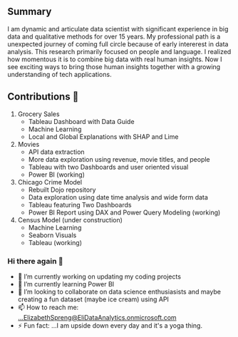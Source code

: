 
## Summary

I am dynamic and articulate data scientist with significant experience in big data and qualitative methods for over 15 years.  My professional path is a unexpected journey of coming full circle because of early intererest in data analysis. This research primarily focused on people and language.  I realized how momentous it is to combine big data with real human insights. Now I  see exciting ways to bring those  human insights together with a growing understanding of tech applications. 

## Contributions 🙌
 1. Grocery Sales 
      - Tableau Dashboard with Data Guide
      - Machine Learning
      - Local and  Global Explanations with SHAP and Lime
 3. Movies 
    -  API data extraction
    -  More data exploration using revenue, movie titles, and people
    -  Tableau with two Dashboards and user oriented visual
    -   Power BI (working)
4. Chicago Crime Model
     - Rebuilt Dojo repository
      -  Data exploration using date time analysis and wide form data 
      -  Tableau featuring Two Dashboards
      -  Power BI Report using DAX and Power Query Modeling (working)
5. Census Model (under construction)
      - Machine Learning
      - Seaborn Visuals
      - Tableau (working)





### Hi there again 👋

- 🔭 I’m currently working on updating my coding projects
- 🌱 I’m currently learning Power BI
- 👯 I’m looking to collaborate on data science enthusiasists and maybe creating a fun dataset (maybe ice cream) using API
- 📫 How to reach me: ...ElizabethSpreng@EliDataAnalytics.onmicrosoft.com
- ⚡ Fun fact: ...I  am upside down every day and it's a yoga thing.


<!--
**Elispreng/Elispreng** is a ✨ _special_ ✨ repository because its `README.md` (this file) appears on your GitHub profile.

Here are some ideas to get you started:

- 🔭 I’m currently working on uodating my coding projects
- 🌱 I’m currently learning Power BI
- 👯 I’m looking to collaborate on data science enthusiasists
- 🤔 I’m looking for help with ...
- 💬 Ask me about ...
- 📫 How to reach me: ...
- 😄 Pronouns: ...
- ⚡ Fun fact: ...
-->

